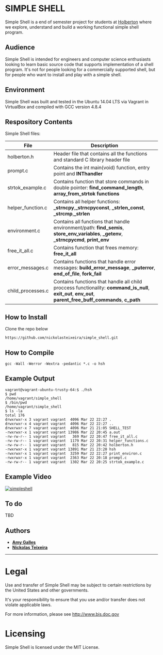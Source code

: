 SIMPLE SHELL
============

Simple Shell is a end of semester project for students at [Holberton](https://www.holbertonschool.com/) where we explore, understand and build a working functional simple shell program.

## Audience

Simple Shell is intended for engineers and computer science enthusiasts looking to learn basic source code that supports implementation of a shell program. It's not for people looking for a commercially supported shell, but for people who want to install and play with a simple shell.

## Environment
Simple Shell was built and tested in the Ubuntu 14.04 LTS via Vagrant in VirtualBox and compiled with GCC version 4.8.4

## Respository Contents
Simple Shell files:

| **File** | **Description** |
|----------|-----------------|
| holberton.h | Header file that contains all the functions and standard C library header file |
| prompt.c | Contains the int main(void) function, entry point and **INThandler** |
| strtok_example.c | Contains function that store commands in double pointer: **find_command_length**, **array_from_strtok functions** |
| helper_function.c | Contains all helper functions: **_strncpy**,**_strncpyconst**, **_strlen_const**, **_strcmp**,**_strlen** |
| environment.c | Contains all functions that handle environment/path: **find_semis**, **store_env_variables**, **_getenv**, **_strncpycmd**, **print_env** |
| free_it_all.c | Contains function that frees memory: **free_it_all** |
| error_messages.c | Contains functions that handle error messages: **build_error_message**, **_puterror**, **end_of_file**, **fork_fail**|
| child_processes.c | Contains functions that handle all child proccess functionality: **command_is_null**, **exit_out**, **env_out**, **parent_free_buff_commands**, **c_path**|

## How to Install
Clone the repo below
```
https://github.com/nickolasteixeira/simple_shell.git
```

## How to Compile
```
gcc -Wall -Werror -Wextra -pedantic *.c -o hsh
```

## Example Output
```
vagrant@vagrant-ubuntu-trusty-64:$ ./hsh
$ pwd
/home/vagrant/simple_shell
$ /bin/pwd
/home/vagrant/simple_shell
$ ls -la
total 176
drwxrwxr-x 3 vagrant vagrant  4096 Mar 22 22:27 .
drwxrwxr-x 4 vagrant vagrant  4096 Mar 22 22:27 ..
drwxrwxr-x 7 vagrant vagrant  4096 Mar 21 21:05 SHELL_TEST
-rwxrwxr-x 1 vagrant vagrant 13986 Mar 22 20:45 a.out
-rw-rw-r-- 1 vagrant vagrant   369 Mar 22 20:47 free_it_all.c
-rw-rw-r-- 1 vagrant vagrant  1179 Mar 22 20:31 helper_functions.c
-rw-rw-r-- 1 vagrant vagrant   815 Mar 22 20:42 holberton.h
-rwxrwxr-x 1 vagrant vagrant 13891 Mar 21 23:20 hsh
-rwxrwxr-x 1 vagrant vagrant  3259 Mar 22 22:27 print_environ.c
-rwxrwxr-x 1 vagrant vagrant  2363 Mar 22 20:18 prompt.c
-rw-rw-r-- 1 vagrant vagrant  1302 Mar 22 20:25 strtok_example.c
```
## Example Video
[![simpleshell](https://i.ytimg.com/vi/qtsAFMF0wRc/hqdefault.jpg)](https://www.youtube.com/embed/qtsAFMF0wRc?autoplay=1 "simpleshell")

## To do
TBD

## Authors
* [**Amy Galles**](https://github.com/AmyLGalles)
* [**Nickolas Teixeira**](https://github.com/NickolasTeixiera)

-----

Legal
=====

Use and transfer of Simple Shell may be subject to certain restrictions
by the United States and other governments.

It's your responsibility to ensure that you use and/or transfer does not
violate applicable laws.

For more information, please see http://www.bis.doc.gov

Licensing
=========
Simple Shell is licensed under the MIT License. 
